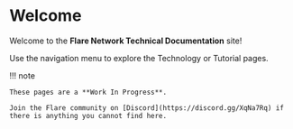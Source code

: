 # Welcome

Welcome to the **Flare Network Technical Documentation** site!

Use the navigation menu to explore the Technology or Tutorial pages.

!!! note

    These pages are a **Work In Progress**.

    Join the Flare community on [Discord](https://discord.gg/XqNa7Rq) if there is anything you cannot find here.
